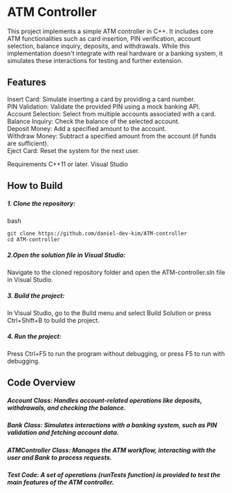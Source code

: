 # ATM Controller
This project implements a simple ATM controller in C++. It includes core ATM functionalities such as card insertion, PIN verification, account selection, balance inquiry, deposits, and withdrawals. While this implementation doesn't integrate with real hardware or a banking system, it simulates these interactions for testing and further extension.

## Features
Insert Card: Simulate inserting a card by providing a card number.   
PIN Validation: Validate the provided PIN using a mock banking API.   
Account Selection: Select from multiple accounts associated with a card.   
Balance Inquiry: Check the balance of the selected account.   
Deposit Money: Add a specified amount to the account.   
Withdraw Money: Subtract a specified amount from the account (if funds are sufficient).   
Eject Card: Reset the system for the next user.   

Requirements
C++11 or later.
Visual Studio

## How to Build
##### 1. Clone the repository:
bash
```
git clone https://github.com/daniel-dev-kim/ATM-controller
cd ATM-controller
```
##### 2.Open the solution file in Visual Studio:
Navigate to the cloned repository folder and open the ATM-controller.sln file in Visual Studio.

##### 3. Build the project:
In Visual Studio, go to the Build menu and select Build Solution or press Ctrl+Shift+B to build the project.

##### 4. Run the project:
Press Ctrl+F5 to run the program without debugging, or press F5 to run with debugging.

## Code Overview
##### Account Class: Handles account-related operations like deposits, withdrawals, and checking the balance.

##### Bank Class: Simulates interactions with a banking system, such as PIN validation and fetching account data.

##### ATMController Class: Manages the ATM workflow, interacting with the user and Bank to process requests.

##### Test Code: A set of operations (runTests function) is provided to test the main features of the ATM controller.
